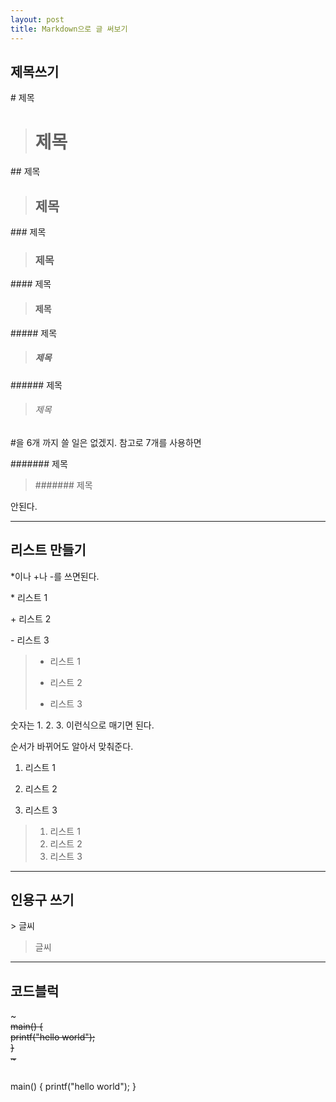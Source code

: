 ```yaml
---
layout: post
title: Markdown으로 글 써보기
---
```


## 제목쓰기

\# 제목

> # 제목

\## 제목

> ## 제목

\### 제목

> ### 제목

\#### 제목

> #### 제목

\##### 제목

> ##### 제목

\###### 제목

> ###### 제목

\#을 6개 까지 쓸 일은 없겠지.
참고로 7개를 사용하면

\####### 제목

> ####### 제목

안된다.

***


## 리스트 만들기

\*이나 +나 -를 쓰면된다.

\* 리스트 1

\+ 리스트 2

\- 리스트 3

>* 리스트 1
>+ 리스트 2
>- 리스트 3

숫자는 1. 2. 3. 이런식으로 매기면 된다.

순서가 바뀌어도 알아서 맞춰준다.

1. 리스트 1

3. 리스트 2

5. 리스트 3

>1. 리스트 1
>3. 리스트 2
>5. 리스트 3

***

## 인용구 쓰기

\> 글씨

> 글씨

***

## 코드블럭

\~~~<br>
main() {<br>
 printf("hello world");<br>
}<br>
\~~~

> ~~~  
main() {
 printf("hello world");
}
~~~
